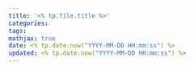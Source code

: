 ```yaml
---
title: '<% tp.file.title %>'
categories:
tags:
mathjax: true
date: <% tp.date.now("YYYY-MM-DD HH:mm:ss") %>
updated: <% tp.date.now("YYYY-MM-DD HH:mm:ss") %>
---
```

